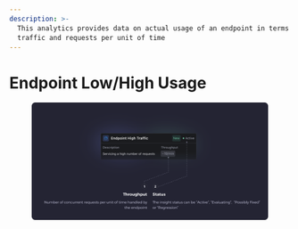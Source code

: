 ```yaml
---
description: >-
  This analytics provides data on actual usage of an endpoint in terms of
  traffic and requests per unit of time
---
```


# Endpoint Low/High Usage



<figure><img src="../../.gitbook/assets/Endpoint High Traffic - illustration.svg" alt=""><figcaption></figcaption></figure>
